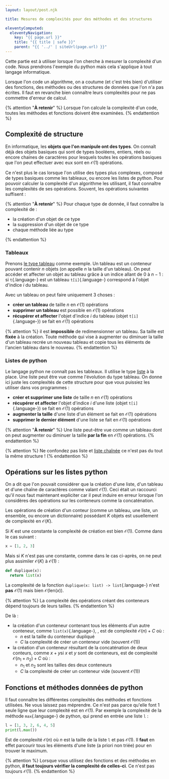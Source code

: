 ```yaml
---
layout: layout/post.njk

title: Mesures de complexités pour des méthodes et des structures

eleventyComputed:
  eleventyNavigation:
    key: "{{ page.url }}"
    title: "{{ title | safe }}"
    parent: "{{ '../' | siteUrl(page.url) }}"
---
```


Cette partie est à utiliser lorsque l'on cherche à mesurer la complexité d'un code. Nous prendrons l'exemple du python mais cela s'applique à tout langage informatique.

Lorsque l'on code un algorithme, on a coutume (et c'est très bien) d'utiliser des fonctions, des méthodes ou des structures de données que l'on n'a pas écrites. Il faut en revanche bien connaître leurs complexités pour ne pas commettre d'erreur de calcul.

{% attention "**À retenir**" %}
Lorsque l'on calcule la complexité d'un code, toutes les méthodes et fonctions doivent être examinées.
{% endattention %}

## Complexité de structure

En informatique, les **objets que l'on manipule ont des types**. On connaît déjà des objets basiques qui sont de types booléens, entiers, réels ou encore chaines de caractères pour lesquels toutes les opérations basiques que l'on peut effectuer avec eux sont en $\mathcal{O}(1)$ opérations.

Ce n'est plus le cas lorsque l'on utilise des types plus complexes, composé de types basiques comme les tableaux, ou encore les listes de python. Pour pouvoir calculer la complexité d'un algorithme les utilisant, il faut connaître les complexités de ses opérations. Souvent, les opérations suivantes suffisent :

{% attention "**À retenir**" %}
Pour chaque type de donnée, il faut connaître la complexité de :

- la création d'un objet de ce type
- la suppression d'un objet de ce type
- chaque méthode liée au type

{% endattention %}

### Tableaux

Prenons [le type tableau](../../écrire-algorithmes/pseudo-code/#tableaux) comme exemple. Un tableau est un conteneur pouvant contenir $n$ objets (on appelle $n$ la taille d'un tableau). On peut accéder et affecter un objet au tableau grâce à un indice allant de $0$ à $n-1$ : si `t`{.language-} est un tableau `t[i]`{.language-} correspond à l'objet d'indice $i$ du tableau.

Avec un tableau on peut faire uniquement 3 choses :

- **créer un tableau** de taille $n$ en $\mathcal{O}(1)$ opérations
- **supprimer un tableau** est possible en $\mathcal{O}(1)$ opérations
- **récupérer et affecter** l'objet d'indice $i$ du tableau (objet `t[i]`{.language-}) se fait en $\mathcal{O}(1)$ opérations

{% attention %}
il est **impossible** de redimensionner un tableau. Sa taille est **fixée** à la création. Toute méthode qui vise à augmenter ou diminuer la taille d'un tableau recrée un nouveau tableau et copie tous les éléments de l'ancien tableau dans le nouveau.
{% endattention %}

### Listes de python

Le langage python ne connaît pas les tableaux. Il utilise le type [liste](https://docs.python.org/fr/3/tutorial/introduction.html#lists) à la place. Une liste peut être vue comme l'évolution du type tableau. On donne ici juste les complexités de cette structure pour que vous puissiez les utiliser dans vos programmes :

- **créer et supprimer une liste** de taille $n$ en $\mathcal{O}(1)$ opérations
- **récupérer et affecter** l'objet d'indice $i$ d'une liste (objet `t[i]`{.language-}) se fait en $\mathcal{O}(1)$ opérations
- **augmenter la taille** d'une liste d'un élément se fait en $\mathcal{O}(1)$ opérations
- **supprimer le dernier élément** d'une liste se fait en $\mathcal{O}(1)$ opérations

{% attention "**À retenir**" %}
Une liste peut-être vue comme un tableau dont on peut augmenter ou diminuer la taille **par la fin** en $\mathcal{O}(1)$ opérations.
{% endattention %}

{% attention %}
Ne confondez pas liste et [liste chaînée](https://fr.wikipedia.org/wiki/Liste_cha%C3%AEn%C3%A9e) ce n'est pas du tout la même structure !
{% endattention %}

## Opérations sur les listes python

On a dit que l'on pouvait considérer que la création d'une liste, d'un tableau et d'une chaîne de caractères comme valant $\mathcal{O}(1)$. Ceci était un raccourci qu'il nous faut maintenant expliciter car il peut induire en erreur lorsque l'on considères des opérations sur les conteneurs comme la concaténation.

Les opérations de création d'un conteur (comme un tableau, une liste, un ensemble, ou encore un dictionnaire) possédant $K$ objets est usuellement de complexité en $\mathcal{O}(K)$.

Si $K$ est une constante la complexité de création est bien $\mathcal{O}(1)$. Comme dans le cas suivant :

```python
x = [1, 2, 3]
```

Mais si $K$ n'est pas une constante, comme dans le cas ci-après, on ne peut plus assimiler $\mathcal{O}(K)$ à $\mathcal{O}(1)$ :

```python
def duplique(x):
  return list(x)
```

La complexité de la fonction `duplique(x: list) -> list`{.language-} n'est **pas** $\mathcal{O}(1)$ mais bien $\mathcal{O}(\text{len}(x))$.

{% attention %}
La complexité des opérations créant des conteneurs dépend toujours de leurs tailles.
{% endattention %}

De là :

- la création d'un conteneur contenant tous les éléments d'un autre conteneur, comme `list(x)`{.language-}, , est de complexité $\mathcal{O}(n) + C$ où :
  - $n$ est la taille du conteneur dupliqué
  - $C$ la complexité de créer un conteneur vide (souvent $\mathcal{O}(1)$)
- la création d'un conteneur résultant de la concaténation de deux conteurs, comme $x + y$si $x$ et $y$ sont de conteneurs, est de complexité $\mathcal{O}(n_1 + n_2) + C$ où :
  - $n_1$ et $n_2$ sont les tailles des deux conteneurs
  - $C$ la complexité de créer un conteneur vide (souvent $\mathcal{O}(1)$)

## Fonctions et méthodes données de python

Il faut connaître les différentes complexités des méthodes et fonctions utilisées. Ne vous laissez pas méprendre. Ce n'est pas parce qu'elle font 1 seule ligne que leur complexité est en $\mathcal{O}(1)$. Par exemple la complexité de la méthode `max`{.language-} de python, qui prend en entrée une liste `l` :

```python
l = [1, 3, 2, 6, 4, 5]
print(l.max())
```

Est de complexité $\mathcal{O}(n)$  où $n$ est la taille de la liste `l` et pas $\mathcal{O}(1)$. Il **faut** en effet parcourir tous les éléments d'une liste (a priori non triée) pour en trouver le maximum.

{% attention %}
Lorsque vous utilisez des fonctions et des méthodes en python, **il faut toujours vérifier la complexité de celles-ci**. Ce n'est pas toujours $\mathcal{O}(1)$.
{% endattention %}
